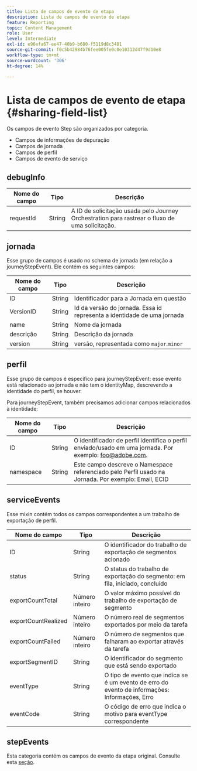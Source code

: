 ```yaml
---
title: Lista de campos de evento de etapa
description: Lista de campos de evento de etapa
feature: Reporting
topic: Content Management
role: User
level: Intermediate
exl-id: e96efa67-ee47-40b9-b680-f5119d8c3481
source-git-commit: f0c5b42984b76fee005fe0c0e10312d47f9d10e8
workflow-type: tm+mt
source-wordcount: '306'
ht-degree: 14%

---
```


# Lista de campos de evento de etapa {#sharing-field-list}

Os campos de evento Step são organizados por categoria.

* Campos de informações de depuração
* Campos de jornada
* Campos de perfil
* Campos de evento de serviço

## debugInfo

| Nome do campo | Tipo | Descrição |
|---|---|------------|
| requestId | String | A ID de solicitação usada pelo Journey Orchestration para rastrear o fluxo de uma solicitação. |

## jornada

Esse grupo de campos é usado no schema de jornada (em relação a journeyStepEvent). Ele contém os seguintes campos:

| Nome do campo | Tipo | Descrição |
|---|---|------------|
| ID | String | Identificador para a Jornada em questão |
| VersionID | String | Id da versão do jornada. Essa id representa a identidade de uma jornada |
| name | String | Nome da jornada |
| descrição | String | Descrição da jornada |
| version | String | versão, representada como `major`.`minor` |

## perfil

Esse grupo de campos é específico para journeyStepEvent: esse evento está relacionado ao jornada e não tem o identityMap, descrevendo a identidade do perfil, se houver.

Para journeyStepEvent, também precisamos adicionar campos relacionados à identidade:

| Nome do campo | Tipo | Descrição |
|---|---|------------|
| ID | String | O identificador de perfil identifica o perfil enviado/usado em uma jornada. Por exemplo: foo@adobe.com. |
| namespace | String | Este campo descreve o Namespace referenciado pelo Perfil usado na Jornada. Por exemplo: Email, ECID |

## serviceEvents

Esse mixin contém todos os campos correspondentes a um trabalho de exportação de perfil.

| Nome do campo | Tipo | Descrição |
|---|---|------------|
| ID | String | O identificador do trabalho de exportação de segmentos acionado |
| status | String | O status do trabalho de exportação do segmento: em fila, iniciado, concluído |
| exportCountTotal | Número inteiro | O valor máximo possível do trabalho de exportação de segmento |
| exportCountRealized | Número inteiro | O número real de segmentos exportados por meio da tarefa |
| exportCountFailed | Número inteiro | O número de segmentos que falharam ao exportar através da tarefa |
| exportSegmentID | String | O identificador do segmento que está sendo exportado |
| eventType | String | O tipo de evento que indica se é um evento de erro do evento de informações: Informações, Erro |
| eventCode | String | O código de erro que indica o motivo para eventType correspondente |

## stepEvents

Esta categoria contém os campos de evento da etapa original. Consulte esta [seção](../reports/sharing-legacy-fields.md).
